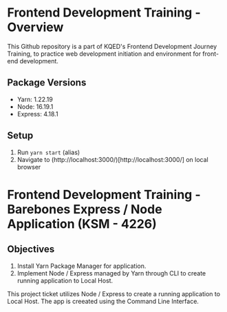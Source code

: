# Frontend Development Training - Overview

This Github repository is a part of KQED's Frontend Development Journey Training, to practice web development initiation and environment for front-end development.

## Package Versions
- Yarn: 1.22.19
- Node: 16.19.1
- Express: 4.18.1

## Setup
1. Run `yarn start` (alias)
2. Navigate to (http://localhost:3000/)[http://localhost:3000/] on local browser


# Frontend Development Training - Barebones Express / Node Application (KSM - 4226)

## Objectives
1. Install Yarn Package Manager for application.
2. Implement Node / Express managed by Yarn through CLI to create running application to Local Host.

This project ticket utilizes Node / Express to create a running application to Local Host. The app is creeated using the Command Line Interface.
